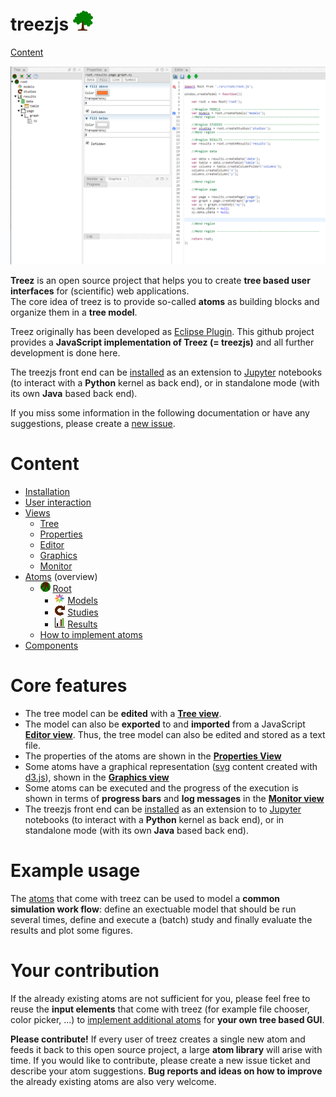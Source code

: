 # treezjs <img src="./icons/tree32.png">
 [Content](./README.md#content)

<img width="650" src="./doc/images/treezjs.png">

**Treez** is an open source project that helps you to create **tree based user interfaces** for (scientific) web applications. <br>The core idea of treez is to provide so-called **atoms** as building blocks and organize them in a **tree model**. 

Treez originally has been developed as [Eclipse Plugin](https://github.com/stefaneidelloth/treez). This github project provides  a **JavaScript implementation of Treez (= treezjs)** and all further development is done here.

The treezjs front end can be [installed](./doc/installation/installation.md) as an extension to [Jupyter](https://jupyter.org/) notebooks (to interact with a **Python** kernel as back end), or in standalone mode (with its own **Java** based back end).

If you miss some information in the following documentation or have any suggestions, please create a [new issue](https://github.com/stefaneidelloth/treezjs/issues/new).

# Content

* [Installation](./doc/installation/installation.md)
* [User interaction](./doc/userInteraction.md)
* [Views](./doc/views/views.md)
  * [Tree](./doc/views/treeView.md)
  * [Properties](./doc/views/propertiesView.md)
  * [Editor](./doc/views/editorView.md)
  * [Graphics](./doc/views/graphicsView.md)
  * [Monitor](./doc/views/monitorView.md)
* [Atoms](./doc/atoms/atoms.md) (overview)
  * ![](./icons/root.png) [Root](./doc/atoms/root.md)
    * ![](./icons/models.png) [Models](./doc/atoms/model/models.md)
    * ![](./icons/studies.png) [Studies](./doc/atoms/study/studies.md)
    * ![](./icons/results.png) [Results](./doc/atoms/result/results.md)
  * [How to implement atoms](./doc/atoms/howToImplementAtoms.md)
* [Components](./doc/components/components.md)

# Core features

* The tree model can be **edited** with a [**Tree view**](./doc/views/treeView.md). 
* The model can also be **exported** to and **imported** from a JavaScript [**Editor view**](./doc/views/editorView.md). Thus, the tree model can also be edited and stored as a text file. 
* The properties of the atoms are shown in the [**Properties View**](./doc/views/propertiesView.md)
* Some atoms have a graphical representation ([svg](https://en.wikipedia.org/wiki/Scalable_Vector_Graphics) content created with [d3.js](https://d3js.org/)), shown in the [**Graphics view**](./doc/views/graphicsView.md)
* Some atoms can be executed and the progress of the execution is shown in terms of **progress bars** and **log messages** in the [**Monitor view**](./doc/views/monitorView.md)
* The treezjs front end can be [installed](./doc/installation/installation.md) as an extension to to [Jupyter](https://jupyter.org/) notebooks (to interact with a **Python** kernel as back end), or in standalone mode (with its own **Java** based back end). 

# Example usage

The [atoms](./doc/atoms.md) that come with treez can be used to model a **common simulation work flow**: define an exectuable model that should be run several times, define and execute a (batch) study and finally evaluate the results and plot some figures.

# Your contribution

If the already existing atoms are not sufficient for you, please feel free to reuse the **input elements** that come with treez (for example file chooser, color picker, ...) to [implement additional atoms]((./doc/atoms/howToImplementAtoms.md)) for **your own tree based GUI**. 

**Please contribute!** If every user of treez creates a single new atom and feeds it back to this open source project, a large **atom library** will arise with time. If you would like to contribute, please create a new issue ticket and describe your atom suggestions. **Bug reports and ideas on how to improve** the already existing atoms are also very welcome.


